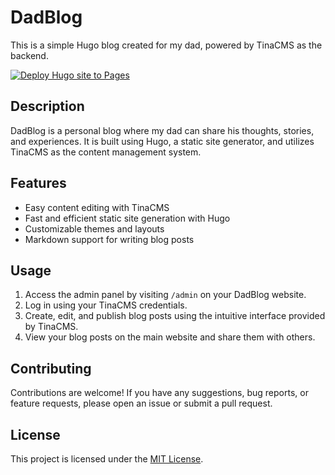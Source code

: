 # DadBlog

This is a simple Hugo blog created for my dad, powered by TinaCMS as the backend.

[![Deploy Hugo site to Pages](https://github.com/OmarAhmed-A/ThothBlog/actions/workflows/hugo.yml/badge.svg)](https://github.com/OmarAhmed-A/ThothBlog/actions/workflows/hugo.yml)

## Description

DadBlog is a personal blog where my dad can share his thoughts, stories, and experiences. It is built using Hugo, a static site generator, and utilizes TinaCMS as the content management system.

## Features

- Easy content editing with TinaCMS
- Fast and efficient static site generation with Hugo
- Customizable themes and layouts
- Markdown support for writing blog posts


## Usage

1. Access the admin panel by visiting `/admin` on your DadBlog website.
2. Log in using your TinaCMS credentials.
3. Create, edit, and publish blog posts using the intuitive interface provided by TinaCMS.
4. View your blog posts on the main website and share them with others.

## Contributing

Contributions are welcome! If you have any suggestions, bug reports, or feature requests, please open an issue or submit a pull request.

## License

This project is licensed under the [MIT License](LICENSE).
